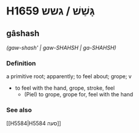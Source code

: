 # H1659 גָּשַׁשׁ / גשש

## gâshash

_(gaw-shash' | ɡaw-SHAHSH | ɡa-SHAHSH)_

### Definition

a primitive root; apparently; to feel about; grope; v

- to feel with the hand, grope, stroke, feel
  - (Piel) to grope, grope for, feel with the hand

### See also

[[H5584|H5584 סעה]]
